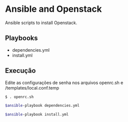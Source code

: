 # Ansible and Openstack

Ansible scripts to install Openstack.

## Playbooks

* dependencies.yml
* install.yml
			
## Execução
Edite as configurações de senha nos arquivos openrc.sh e /templates/local.conf.temp

```bash
$ . openrc.sh

$ansible-playbook dependencies.yml 

$ansible-playbook install.yml
```


